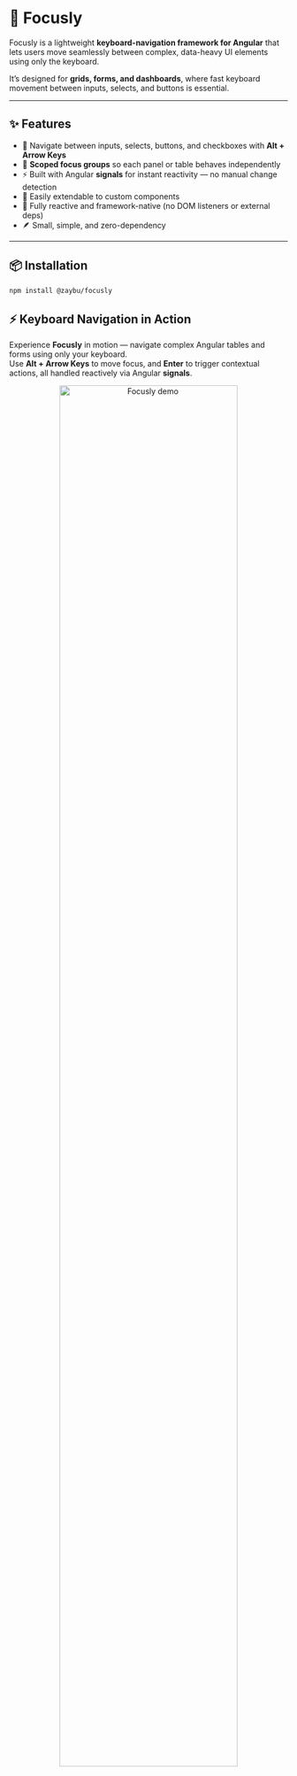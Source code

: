 # 🧩 Focusly

Focusly is a lightweight **keyboard-navigation framework for Angular** that lets users move seamlessly between complex, data-heavy UI elements using only the keyboard.

It’s designed for **grids, forms, and dashboards**, where fast keyboard movement between inputs, selects, and buttons is essential.

---

## ✨ Features

- 🚀 Navigate between inputs, selects, buttons, and checkboxes with **Alt + Arrow Keys**
- 🎯 **Scoped focus groups** so each panel or table behaves independently
- ⚡ Built with Angular **signals** for instant reactivity — no manual change detection
- 🧠 Easily extendable to custom components
- 🔄 Fully reactive and framework-native (no DOM listeners or external deps)
- 🪶 Small, simple, and zero-dependency

---

## 📦 Installation

```bash
npm install @zaybu/focusly
```


## ⚡ Keyboard Navigation in Action

Experience **Focusly** in motion — navigate complex Angular tables and forms 
using only your keyboard.  
Use **Alt + Arrow Keys** to move focus, and **Enter** to trigger contextual actions, 
all handled reactively via Angular **signals**.

<p align="center">
  <img src="https://github.com/mad-vx/focusly/tree/main/focusly/projects/focusly-demo-app/docs/focusly-demo.gif" alt="Focusly demo" width="80%"/>
</p>

